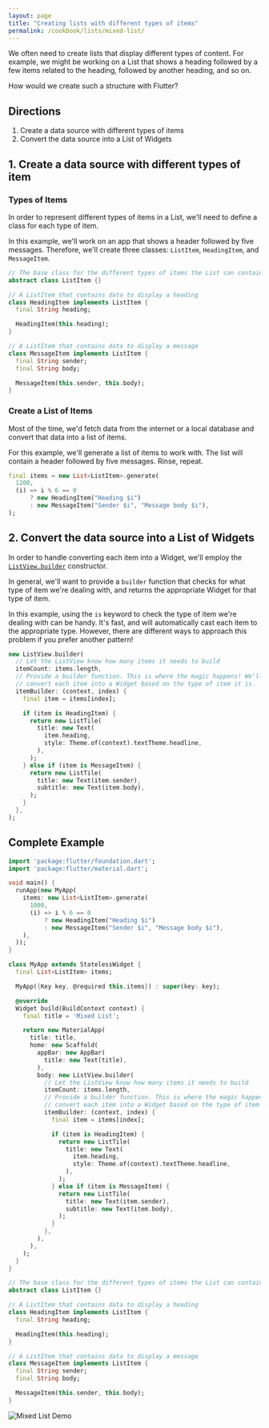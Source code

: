 ```yaml
---
layout: page
title: "Creating lists with different types of items"
permalink: /cookbook/lists/mixed-list/
---
```


We often need to create lists that display different types of content. For 
example, we might be working on a List that shows a heading followed by a few 
items related to the heading, followed by another heading, and so on.

How would we create such a structure with Flutter?

## Directions

  1. Create a data source with different types of items
  2. Convert the data source into a List of Widgets

## 1. Create a data source with different types of item

### Types of Items

In order to represent different types of items in a List, we'll need to define
a class for each type of item.

In this example, we'll work on an app that shows a header followed by five 
messages. Therefore, we'll create three classes: `ListItem`, `HeadingItem`, 
and `MessageItem`.

<!-- skip -->
```dart
// The base class for the different types of items the List can contain
abstract class ListItem {}

// A ListItem that contains data to display a heading
class HeadingItem implements ListItem {
  final String heading;

  HeadingItem(this.heading);
}

// A ListItem that contains data to display a message
class MessageItem implements ListItem {
  final String sender;
  final String body;

  MessageItem(this.sender, this.body);
}
```

### Create a List of Items

Most of the time, we'd fetch data from the internet or a local database and
convert that data into a list of items.
 
For this example, we'll generate a list of items to work with. The list will
contain a header followed by five messages. Rinse, repeat.

<!-- skip -->
```dart
final items = new List<ListItem>.generate(
  1200,
  (i) => i % 6 == 0
      ? new HeadingItem("Heading $i")
      : new MessageItem("Sender $i", "Message body $i"),
);
```

## 2. Convert the data source into a List of Widgets

In order to handle converting each item into a Widget, we'll employ the
[`ListView.builder`](https://docs.flutter.io/flutter/widgets/ListView/ListView.builder.html)
constructor.

In general, we'll want to provide a `builder` function that checks for what type 
of item we're dealing with, and returns the appropriate Widget for that type of
item.

In this example, using the `is` keyword to check the type of item we're dealing 
with can be handy. It's fast, and will automatically cast each item to the 
appropriate type. However, there are different ways to approach this problem if 
you prefer another pattern!

<!-- skip -->
```dart
new ListView.builder(
  // Let the ListView know how many items it needs to build
  itemCount: items.length,
  // Provide a builder function. This is where the magic happens! We'll
  // convert each item into a Widget based on the type of item it is.
  itemBuilder: (context, index) {
    final item = items[index];

    if (item is HeadingItem) {
      return new ListTile(
        title: new Text(
          item.heading,
          style: Theme.of(context).textTheme.headline,
        ),
      );
    } else if (item is MessageItem) {
      return new ListTile(
        title: new Text(item.sender),
        subtitle: new Text(item.body),
      );
    }
  },
);
```

## Complete Example

```dart
import 'package:flutter/foundation.dart';
import 'package:flutter/material.dart';

void main() {
  runApp(new MyApp(
    items: new List<ListItem>.generate(
      1000,
      (i) => i % 6 == 0
          ? new HeadingItem("Heading $i")
          : new MessageItem("Sender $i", "Message body $i"),
    ),
  ));
}

class MyApp extends StatelessWidget {
  final List<ListItem> items;

  MyApp({Key key, @required this.items}) : super(key: key);

  @override
  Widget build(BuildContext context) {
    final title = 'Mixed List';

    return new MaterialApp(
      title: title,
      home: new Scaffold(
        appBar: new AppBar(
          title: new Text(title),
        ),
        body: new ListView.builder(
          // Let the ListView know how many items it needs to build
          itemCount: items.length,
          // Provide a builder function. This is where the magic happens! We'll
          // convert each item into a Widget based on the type of item it is.
          itemBuilder: (context, index) {
            final item = items[index];

            if (item is HeadingItem) {
              return new ListTile(
                title: new Text(
                  item.heading,
                  style: Theme.of(context).textTheme.headline,
                ),
              );
            } else if (item is MessageItem) {
              return new ListTile(
                title: new Text(item.sender),
                subtitle: new Text(item.body),
              );
            }
          },
        ),
      ),
    );
  }
}

// The base class for the different types of items the List can contain
abstract class ListItem {}

// A ListItem that contains data to display a heading
class HeadingItem implements ListItem {
  final String heading;

  HeadingItem(this.heading);
}

// A ListItem that contains data to display a message
class MessageItem implements ListItem {
  final String sender;
  final String body;

  MessageItem(this.sender, this.body);
}
```

![Mixed List Demo](/images/cookbook/mixed-list.png)
